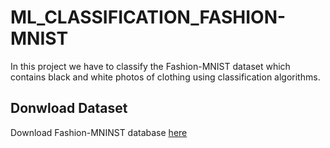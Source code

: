 # ML_CLASSIFICATION_FASHION-MNIST
In this project we have to classify the Fashion-MNIST dataset which contains black and white photos of clothing using classification algorithms.

## Donwload Dataset
Download Fashion-MNINST database [here](https://www.tensorflow.org/tutorials/keras/classification)

